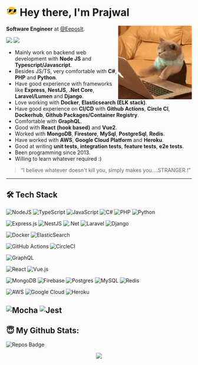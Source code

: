 <h1><img src="blob-sunglasses.gif" width="30"/> Hey there, I'm Prajwal</h1>

<img align='right' src='cat.gif' width='200'>

**Software Engineer** at [@EeposIt](https://www.eeposit.com/).

<a href="https://www.linkedin.com/in/prajwal98/"><img src="https://img.shields.io/badge/linkedin-0077B5.svg?style=for-the-badge&logo=linkedin&logoColor=white"></a>
<a href="mailto:pjmessi25@icloud.com"><img src="https://img.shields.io/badge/e‑mail-D14836.svg?style=for-the-badge&logo=GMail&logoColor=white"></a>

* Mainly work on backend web development with **Node JS** and **Typescript/Javascript**.
* Besides JS/TS, very comfortable with **C#**, **PHP** and **Python**.
* Have good experience with frameworks like **Express**, **NestJS**, **.Net Core**, **Laravel/Lumen** and **Django**.
* Love working with **Docker**, **Elasticsearch (ELK stack)**.
* Have good experience on **CI/CD** with **Github Actions**, **Circle CI**, **Dockerhub**, **Github Packages/Container Registry**.
* Comfortable with **GraphQL**.
* Good with **React (hook based)** and **Vue2**.
* Worked with **MongoDB**, **Firestore**, **MySql**, **PostgreSql**, **Redis**.
* Have worked with **AWS**, **Google Cloud Platform** and **Heroku**.
* Good at writing **unit tests**, **integration tests**, **feature tests**, **e2e tests**.
* Been programming since 2013.
* Willing to learn whatever required :)

> “I believe whatever doesn't kill you, simply makes you....STRANGER.!”

---

## 🛠 Tech Stack


![NodeJS](https://img.shields.io/badge/node.js-6DA55F?style=for-the-badge&logo=node.js&logoColor=white)
![TypeScript](https://img.shields.io/badge/typescript-%23007ACC.svg?style=for-the-badge&logo=typescript&logoColor=white)
![JavaScript](https://img.shields.io/badge/javascript-%23323330.svg?style=for-the-badge&logo=javascript&logoColor=%23F7DF1E)
![C#](https://img.shields.io/badge/c%23-%23239120.svg?style=for-the-badge&logo=c-sharp&logoColor=white)
![PHP](https://img.shields.io/badge/php-%23777BB4.svg?style=for-the-badge&logo=php&logoColor=white)
![Python](https://img.shields.io/badge/python-3670A0?style=for-the-badge&logo=python&logoColor=ffdd54)


![Express.js](https://img.shields.io/badge/express.js-%23404d59.svg?style=for-the-badge&logo=express&logoColor=%2361DAFB)
![NestJS](https://img.shields.io/badge/nestjs-%23E0234E.svg?style=for-the-badge&logo=nestjs&logoColor=white)
![.Net](https://img.shields.io/badge/.NET-5C2D91?style=for-the-badge&logo=.net&logoColor=white)
![Laravel](https://img.shields.io/badge/laravel-%23FF2D20.svg?style=for-the-badge&logo=laravel&logoColor=white)
![Django](https://img.shields.io/badge/django-%23092E20.svg?style=for-the-badge&logo=django&logoColor=white)


![Docker](https://img.shields.io/badge/docker-%230db7ed.svg?style=for-the-badge&logo=docker&logoColor=white)
![ElasticSearch](https://img.shields.io/badge/-ElasticSearch-005571?style=for-the-badge&logo=elasticsearch)


![GitHub Actions](https://img.shields.io/badge/github%20actions-%232671E5.svg?style=for-the-badge&logo=githubactions&logoColor=white)
![CircleCI](https://img.shields.io/badge/circle%20ci-%23161616.svg?style=for-the-badge&logo=circleci&logoColor=white)

![GraphQL](https://img.shields.io/badge/-GraphQL-E10098?style=for-the-badge&logo=graphql&logoColor=white)


![React](https://img.shields.io/badge/react-%2320232a.svg?style=for-the-badge&logo=react&logoColor=%2361DAFB)
![Vue.js](https://img.shields.io/badge/vuejs-%2335495e.svg?style=for-the-badge&logo=vuedotjs&logoColor=%234FC08D)


![MongoDB](https://img.shields.io/badge/MongoDB-%234ea94b.svg?style=for-the-badge&logo=mongodb&logoColor=white)
![Firebase](https://img.shields.io/badge/firebase-%23039BE5.svg?style=for-the-badge&logo=firebase)
![Postgres](https://img.shields.io/badge/postgres-%23316192.svg?style=for-the-badge&logo=postgresql&logoColor=white)
![MySQL](https://img.shields.io/badge/mysql-%2300f.svg?style=for-the-badge&logo=mysql&logoColor=white)
![Redis](https://img.shields.io/badge/redis-%23DD0031.svg?style=for-the-badge&logo=redis&logoColor=white)

![AWS](https://img.shields.io/badge/AWS-%23FF9900.svg?style=for-the-badge&logo=amazon-aws&logoColor=white)
![Google Cloud](https://img.shields.io/badge/GoogleCloud-%234285F4.svg?style=for-the-badge&logo=google-cloud&logoColor=white)
![Heroku](https://img.shields.io/badge/heroku-%23430098.svg?style=for-the-badge&logo=heroku&logoColor=white)

![Mocha](https://img.shields.io/badge/-mocha-%238D6748?style=for-the-badge&logo=mocha&logoColor=white)
![Jest](https://img.shields.io/badge/-jest-%23C21325?style=for-the-badge&logo=jest&logoColor=white)
---

## 😇 My Github Stats:

![Repos Badge](https://badges.pufler.dev/repos/pjmessi?style=for-the-badge)

<p align = "center">
  <img src = "https://github-readme-stats.vercel.app/api?username=PJMessi&show_icons=true&theme=algolia&line_height=27">
</p>
